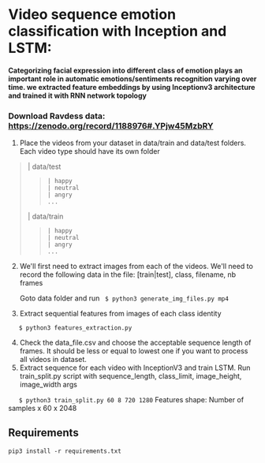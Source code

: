 # Video sequence emotion classification with Inception and LSTM:
#### Categorizing facial expression into different class of emotion plays an important role in automatic emotions/sentiments recognition varying over time. we extracted feature embeddings by using Inceptionv3 architecture and trained it with RNN network topology
### Download Ravdess data: https://zenodo.org/record/1188976#.YPjw45MzbRY

1. Place the videos from your dataset in data/train and data/test folders. Each video type should have its own folder

>	| data/test
> >		| happy
> >		| neutral
> >		| angry
> >		...
>	| data/train
> >		| happy
> >		| neutral
> >		| angry
> >		...


2. We'll first need to extract images from each of the videos. We'll need to record the following data in the file:
   [train|test], class, filename, nb frames
   
   Goto data folder and run
`
        $ python3 generate_img_files.py mp4`


3. Extract sequential features from images of each class identity

`	$ python3 features_extraction.py`

4. Check the data_file.csv and choose the acceptable sequence length of frames. It should be less or equal to lowest one if you want to process all videos in dataset.
5. Extract sequence for each video with InceptionV3 and train LSTM. Run train_split.py script with sequence_length, class_limit, image_height, image_width args

`	$ python3 train_split.py 60 8 720 1280`
        Features shape: Number of samples x 60 x 2048

## Requirements

`pip3 install -r requirements.txt`

